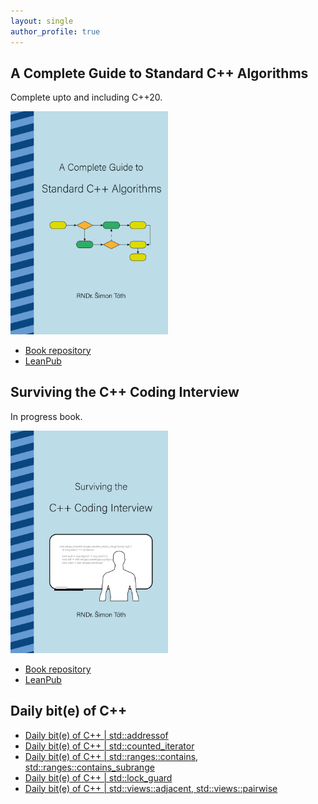 ```yaml
---
layout: single
author_profile: true
---
```


## A Complete Guide to Standard C++ Algorithms

Complete upto and including C++20.

[<img src="assets/images/book_algorithms_cover.png" width="50%">](https://leanpub.com/cpp-algorithms-guide)

- [Book repository](https://github.com/HappyCerberus/book-cpp-algorithms)
- [LeanPub](https://leanpub.com/cpp-algorithms-guide)

## Surviving the C++ Coding Interview

In progress book.

[<img src="assets/images/book_coding_interview_cover.png" width="50%">](https://leanpub.com/cpp-coding-interview)

- [Book repository](https://leanpub.com/cpp-coding-interview)
- [LeanPub](https://leanpub.com/cpp-coding-interview)

## Daily bit(e) of C++

<ul>
<!-- SUBSTACK:START --><li><a href="https://medium.com/@simontoth/daily-bit-e-of-c-std-addressof-a9a5a191cd94?source=rss-1e1de1006a93------2">Daily bit&lpar;e&rpar; of C++ | std::addressof</a></li><li><a href="https://medium.com/@simontoth/daily-bit-e-of-c-std-counted-iterator-73c875920579?source=rss-1e1de1006a93------2">Daily bit&lpar;e&rpar; of C++ | std::counted_iterator</a></li><li><a href="https://medium.com/@simontoth/daily-bit-e-of-c-std-ranges-contains-std-ranges-contains-subrange-2537369173e4?source=rss-1e1de1006a93------2">Daily bit&lpar;e&rpar; of C++ | std::ranges::contains, std::ranges::contains_subrange</a></li><li><a href="https://medium.com/@simontoth/daily-bit-e-of-c-std-lock-guard-154750c6c1ad?source=rss-1e1de1006a93------2">Daily bit&lpar;e&rpar; of C++ | std::lock_guard</a></li><li><a href="https://medium.com/@simontoth/daily-bit-e-of-c-std-views-adjacent-std-views-pairwise-d5e820e16524?source=rss-1e1de1006a93------2">Daily bit&lpar;e&rpar; of C++ | std::views::adjacent, std::views::pairwise</a></li><!-- SUBSTACK:END -->
</ul>